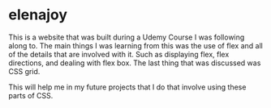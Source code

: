 # elenajoy

This is a website that was built during a Udemy Course I was following along to. The main things I was learning from this was the use of flex and all of the details
that are involved with it. Such as displaying flex, flex directions, and dealing with flex box. The last thing that was discussed was CSS grid.

This will help me in my future projects that I do that involve using these parts of CSS.

